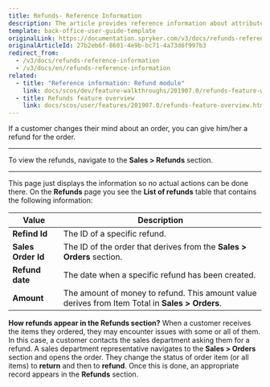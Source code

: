 ```yaml
---
title: Refunds- Reference Information
description: The article provides reference information about attributes Back Office users see when viewing the list of refunds.
template: back-office-user-guide-template
originalLink: https://documentation.spryker.com/v3/docs/refunds-reference-information
originalArticleId: 27b2eb6f-8601-4e9b-bc71-4a73d6f997b3
redirect_from:
  - /v3/docs/refunds-reference-information
  - /v3/docs/en/refunds-reference-information
related:
  - title: "Reference information: Refund module"
    link: docs/scos/dev/feature-walkthroughs/201907.0/refunds-feature-walkthrough/reference-information-refund-module.html
  - title: Refunds feature overview
    link: docs/scos/user/features/201907.0/refunds-feature-overview.html
---
```


If a customer changes their mind about an order, you can give him/her a refund for the order. 
***
To view the refunds, navigate to the **Sales > Refunds** section.
***
This page just displays the information so no actual actions can be done there.
On the **Refunds** page you see the **List of refunds** table that contains the following information:

| Value |Description  |
| --- | --- |
| **Refind Id**| The ID of a specific refund. |
|**Sales Order Id**  |The ID of the order that derives from the **Sales > Orders** section. |
| **Refund date** |The date when a specific refund has been created.|
| **Amount** |The amount of money to refund. This amount value derives from Item Total in **Sales > Orders**.|

**How refunds appear in the Refunds section?**
When a customer receives the items they ordered, they may encounter issues with some or all of them. In this case, a customer contacts the sales department asking them for a refund. A sales department representative navigates to the **Sales > Orders** section and opens the order. They change the status of order item (or all items) to **return** and then to **refund**. Once this is done, an appropriate record appears in the **Refunds** section.
